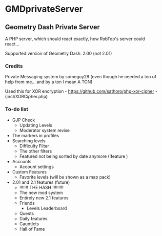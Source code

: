 # GMDprivateServer
## Geometry Dash Private Server
A PHP server, which should react exactly, how RobTop's server could react...

Supported version of Geometry Dash: 2.00 (not 2.01)

### Credits
Private Messaging system by someguy28 (even though he needed a ton of help from me... and by a ton I mean A TON)

Used this for XOR encryption - https://github.com/sathoro/php-xor-cipher - (incl/XORCipher.php)

### To-do list
* GJP Check
	* Updating Levels
	* Moderator system revise
* The markers in profiles
* Searching levels
	* Difficulty Filter
	* The other filters
	* Featured not being sorted by date anymore (!feature <position>)
* Accounts
	* Account settings
* Custom Features 
	* Favorite levels (will be shown as a map pack)
* 2.01 and 2.1 features (future)
	* !!!!!!! THE HASH !!!!!!!!!
	* The new mod system
	* Entirely new 2.1 features
	* Friends
		* Levels Leaderboard
	* Quests
	* Daily features
	* Gauntlets
	* Hall of Fame